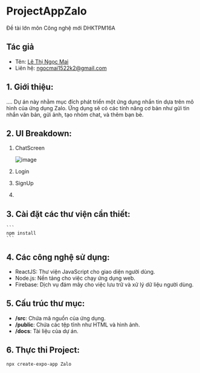 # ProjectAppZalo
Đề tài lớn môn Công nghệ mới DHKTPM16A

## Tác giả

- Tên: [Lê Thị Ngọc Mai](https://github.com/ngocmai1522k2)
- Liên hệ: ngocmai1522k2@gmail.com

## 1. Giới thiệu:
....
Dự án này nhằm mục đích phát triển một ứng dụng nhắn tin dựa trên mô hình của ứng dụng Zalo. 
Ứng dụng sẽ có các tính năng cơ bản như gửi tin nhắn văn bản, gửi ảnh, tạo nhóm chat, và thêm bạn bè.

## 2. UI Breakdown:
1. ChatScreen
   
   ![image](https://github.com/ngocmai1522k2/ProjectAppZalo/assets/144517477/4d71ffd4-2225-432a-a431-f18530e14536)

2. Login
3. SignUp
4.  

## 3. Cài đặt các thư viện cần thiết:

    ```
    npm install
    ```
## 4. Các công nghệ sử dụng:
- ReactJS: Thư viện JavaScript cho giao diện người dùng.
- Node.js: Nền tảng cho việc chạy ứng dụng web.
- Firebase: Dịch vụ đám mây cho việc lưu trữ và xử lý dữ liệu người dùng.

## 5. Cấu trúc thư mục:

- **/src**: Chứa mã nguồn của ứng dụng.
- **/public**: Chứa các tệp tĩnh như HTML và hình ảnh.
- **/docs**: Tài liệu của dự án.

## 6. Thực thi Project:
``` npx create-expo-app Zalo ```

